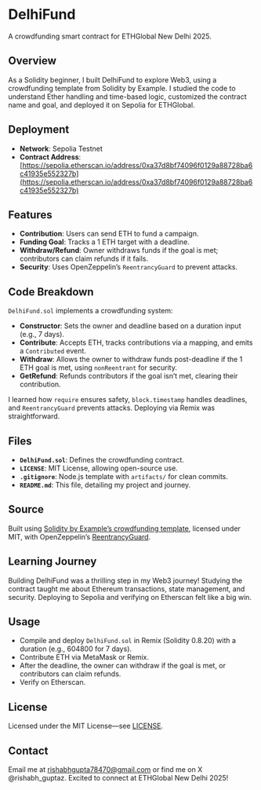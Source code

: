 # DelhiFund
A crowdfunding smart contract for ETHGlobal New Delhi 2025.

## Overview
As a Solidity beginner, I built DelhiFund to explore Web3, using a crowdfunding template from Solidity by Example. I studied the code to understand Ether handling and time-based logic, customized the contract name and goal, and deployed it on Sepolia for ETHGlobal.

## Deployment
- **Network**: Sepolia Testnet
- **Contract Address**: [https://sepolia.etherscan.io/address/0xa37d8bf74096f0129a88728ba6c41935e552327b](https://sepolia.etherscan.io/address/0xa37d8bf74096f0129a88728ba6c41935e552327b)

## Features
- **Contribution**: Users can send ETH to fund a campaign.
- **Funding Goal**: Tracks a 1 ETH target with a deadline.
- **Withdraw/Refund**: Owner withdraws funds if the goal is met; contributors can claim refunds if it fails.
- **Security**: Uses OpenZeppelin’s `ReentrancyGuard` to prevent attacks.

## Code Breakdown
`DelhiFund.sol` implements a crowdfunding system:
- **Constructor**: Sets the owner and deadline based on a duration input (e.g., 7 days).
- **Contribute**: Accepts ETH, tracks contributions via a mapping, and emits a `Contributed` event.
- **Withdraw**: Allows the owner to withdraw funds post-deadline if the 1 ETH goal is met, using `nonReentrant` for security.
- **GetRefund**: Refunds contributors if the goal isn’t met, clearing their contribution.

I learned how `require` ensures safety, `block.timestamp` handles deadlines, and `ReentrancyGuard` prevents attacks. Deploying via Remix was straightforward.

## Files
- **`DelhiFund.sol`**: Defines the crowdfunding contract.
- **`LICENSE`**: MIT License, allowing open-source use.
- **`.gitignore`**: Node.js template with `artifacts/` for clean commits.
- **`README.md`**: This file, detailing my project and journey.

## Source
Built using [Solidity by Example’s crowdfunding template](https://solidity-by-example.org/app/crowd-funding/), licensed under MIT, with OpenZeppelin’s [ReentrancyGuard](https://github.com/OpenZeppelin/openzeppelin-contracts/blob/master/contracts/security/ReentrancyGuard.sol).

## Learning Journey
Building DelhiFund was a thrilling step in my Web3 journey! Studying the contract taught me about Ethereum transactions, state management, and security. Deploying to Sepolia and verifying on Etherscan felt like a big win.

## Usage
- Compile and deploy `DelhiFund.sol` in Remix (Solidity 0.8.20) with a duration (e.g., 604800 for 7 days).
- Contribute ETH via MetaMask or Remix.
- After the deadline, the owner can withdraw if the goal is met, or contributors can claim refunds.
- Verify on Etherscan.

## License
Licensed under the MIT License—see [LICENSE](LICENSE).

## Contact
Email me at rishabhgupta78470@gmail.com or find me on X @rishabh_guptaz. Excited to connect at ETHGlobal New Delhi 2025!
